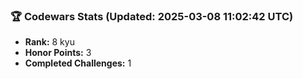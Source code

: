 ### 🏆 Codewars Stats (Updated: 2025-03-08 11:02:42 UTC)

- **Rank:** 8 kyu
- **Honor Points:** 3
- **Completed Challenges:** 1
